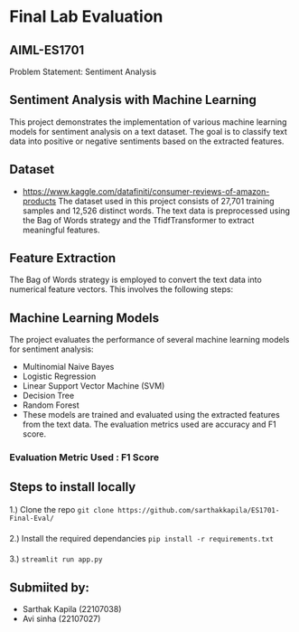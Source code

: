 # Final Lab Evaluation

## AIML-ES1701 
Problem Statement: Sentiment Analysis

## Sentiment Analysis with Machine Learning
This project demonstrates the implementation of various machine learning models for sentiment analysis on a text dataset. The goal is to classify text data into positive or negative sentiments based on the extracted features.

## Dataset
- https://www.kaggle.com/datafiniti/consumer-reviews-of-amazon-products
The dataset used in this project consists of 27,701 training samples and 12,526 distinct words. The text data is preprocessed using the Bag of Words strategy and the TfidfTransformer to extract meaningful features.

## Feature Extraction
The Bag of Words strategy is employed to convert the text data into numerical feature vectors. This involves the following steps:



## Machine Learning Models
The project evaluates the performance of several machine learning models for sentiment analysis:

- Multinomial Naive Bayes
- Logistic Regression
- Linear Support Vector Machine (SVM)
- Decision Tree
- Random Forest
- These models are trained and evaluated using the extracted features from the text data. The evaluation metrics used are accuracy and F1 score.

### Evaluation Metric Used : F1 Score


## Steps to install locally 

####
1.) Clone the repo
```git clone https://github.com/sarthakkapila/ES1701-Final-Eval/```
####
2.) Install the required dependancies 
```pip install -r requirements.txt```
#### 
3.) ```streamlit run app.py```

## Submiited by:
- Sarthak Kapila (22107038)
- Avi sinha (22107027)
